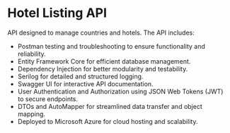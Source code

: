 # Hotel Listing API
API designed to manage countries and hotels. The API includes:
- Postman testing and troubleshooting to ensure functionality and reliability.
- Entity Framework Core for efficient database management.
- Dependency Injection for better modularity and testability.
- Serilog for detailed and structured logging.
- Swagger UI for interactive API documentation.
- User Authentication and Authorization using JSON Web Tokens (JWT) to secure endpoints.
- DTOs and AutoMapper for streamlined data transfer and object mapping.
- Deployed to Microsoft Azure for cloud hosting and scalability.
